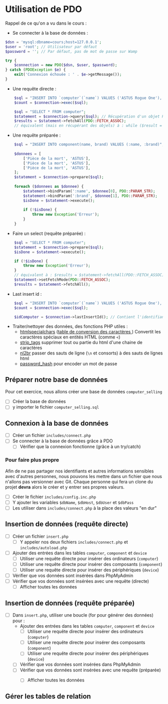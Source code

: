 # Utilisation de PDO

Rappel de ce qu'on a vu dans le cours : 

- Se connecter à la base de données :

```php
$dsn = 'mysql:dbname=cours;host=127.0.0.1';
$user = 'root'; // Utilisateur par défaut
$password = ''; // Par défaut, pas de mot de passe sur Wamp

try {
    $connection = new PDO($dsn, $user, $password);
} catch (PDOException $e) {
    exit('Connexion échouée : ' . $e->getMessage());
}
```

- Une requête directe :

```php
    $sql = "INSERT INTO `computer`(`name`) VALUES ('ASTUS Rogue One'), ('Sansong Galaxy Truc')";
    $count = $connection->exec($sql);
```

```php
    $sql = "SELECT * FROM computer";
    $statement = $connection->query($sql); // Récupération d'un objet PDOStatement
    $results = $statement->fetchAll(PDO::FETCH_ASSOC);
    // équivalent (mais en récupérant des objets) à : while ($result = $statement->fetch(PDO::FETCH_OBJ)) {}
```

- Une requête préparée :

```php
    $sql = "INSERT INTO component(name, brand) VALUES (:name, :brand)";
    
    $donnees = [
        ['Pièce de la mort', 'ASTUS'],
        ['Pièce de la mort', 'ASTUS'],
        ['Pièce de la mort', 'ASTUS'],
    ];
    $statement = $connection->prepare($sql);
    
    foreach ($donnees as $donnee) {
        $statement->bindParam(':name', $donnee[0], PDO::PARAM_STR);
        $statement->bindParam(':brand', $donnee[1], PDO::PARAM_STR);
        $isDone = $statement->execute();
        
        if (!$isDone) {
            throw new Exception('Erreur');
        }
    }
```

- Faire un select (requête préparée) :

```php
    $sql = "SELECT * FROM computer";
    $statement = $connection->prepare($sql);
    $isDone = $statement->execute();

    if (!$isDone) {
        throw new Exception('Erreur');
    }
    // équivalent à : $results = $statement->fetchAll(PDO::FETCH_ASSOC); 
    $statement->setFetchMode(PDO::FETCH_ASSOC);
    $results = $statement->fetchAll();
```

- Last insert id :

```php
    $sql = "INSERT INTO `computer`(`name`) VALUES ('ASTUS Rogue One'), ('Sansong Galaxy Truc')";
    $count = $connection->exec($sql);

    $idComputer = $connection->lastInsertId(); // Contient l'identifiant de l'ordinateur : 'Sansong Galaxy Truc'
```

- Traiter/nettoyer des données, des fonctions PHP utiles :
  - [htmlspecialchars](https://www.php.net/manual/fr/function.htmlspecialchars) ([table de conversion des caractères ](https://alexandre.alapetite.fr/doc-alex/alx_special.html)) Convertit les caractères spéciaux en entités HTML (comme `<`)
  - [strip_tags](https://www.php.net/manual/fr/function.strip-tags) supprimer tout ou partie du html d'une chaine de caractères
  - [nl2br](https://www.php.net/manual/fr/function.nl2br.php) passer des sauts de ligne (`\n` et consorts) à des sauts de lignes html
  - [password_hash](https://www.php.net/manual/fr/function.password-hash.php) pour encoder un mot de passe


## Préparer notre base de données

Pour cet exercice, nous allons créer une base de données `computer_selling`
- [ ] Créer la base de données
- [ ] y importer le fichier `computer_selling.sql`
  
## Connexion à la base de données

- [ ] Créer un fichier `includes/connect.php`
- [ ] Se connecter à la base de données grâce à PDO
  - [ ] Vérifier que la connexion fonctionne (grâce à un try/catch)
  
### Pour faire plus propre

Afin de ne pas partager nos identifiants et autres informations sensibles avec d'autres personnes, nous pouvons les mettre dans un fichier que nous n'allons pas versionner avec Git. Chaque personne qui fera un clone du projet **devra** alors le créer et y entrer ses propres valeurs.

- [ ] Créer le fichier `includes/config.inc.php`
- [ ] Y ajouter les variables `$dbName`, `$dbHost`, `$dbUser` et `$dbPass`
- [ ] Les utiliser dans `includes/connect.php` à la place des valeurs "en dur"

## Insertion de données (requête directe)

- [ ] Créer un fichier `insert.php`
  - [ ] Y appeler nos deux fichiers `includes/connect.php` et `includes/autoload.php`
- [ ] Ajouter des entrées dans les tables `computer`, `component` et `device`
  - [ ] Utiliser une requête directe pour insérer des ordinateurs (`computer`)
  - [ ] Utiliser une requête directe pour insérer des composants (`component`)
  - [ ] Utiliser une requête directe pour insérer des périphériques (`device`)
- [ ] Vérifier que vos données sont insérées dans PhpMyAdmin
- [ ] Vérifier que vos données sont insérées avec une requête (directe)
  - [ ] Afficher toutes les données

## Insertion de données (requête préparée)

- [ ] Dans `insert.php`, utiliser une boucle (for pour générer des données) pour :
  - Ajouter des entrées dans les tables `computer`, `component` et `device`
    - [ ] Utiliser une requête directe pour insérer des ordinateurs (`computer`)
    - [ ] Utiliser une requête directe pour insérer des composants (`component`)
    - [ ] Utiliser une requête directe pour insérer des périphériques (`device`)
  - [ ] Vérifier que vos données sont insérées dans PhpMyAdmin
  - [ ] Vérifier que vos données sont insérées avec une requête (préparée)
    - [ ] Afficher toutes les données
  

## Gérer les tables de relation
  